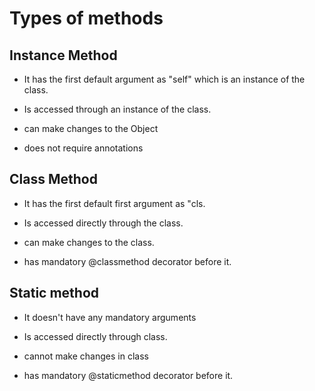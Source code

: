 # Types of methods

## Instance Method

- It has the first default argument as "self" which is an instance of the class.

- Is accessed through an instance of the class.

- can make changes to the Object

- does not require annotations

## Class Method

- It has the first default first argument as "cls.

- Is accessed directly through the class.

- can make changes to the class.

- has  mandatory @classmethod decorator before it.

## Static method

- It doesn't have any mandatory arguments

- Is accessed directly through class.

- cannot make changes in class

- has mandatory @staticmethod decorator before it.